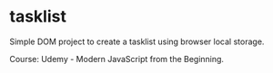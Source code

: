 # tasklist
Simple DOM project to create a tasklist using  browser local storage.

Course: Udemy - Modern JavaScript from the Beginning.
